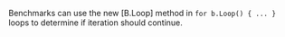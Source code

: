 Benchmarks can use the new [B.Loop] method in `for b.Loop() { ... }` loops to determine if iteration should continue.

